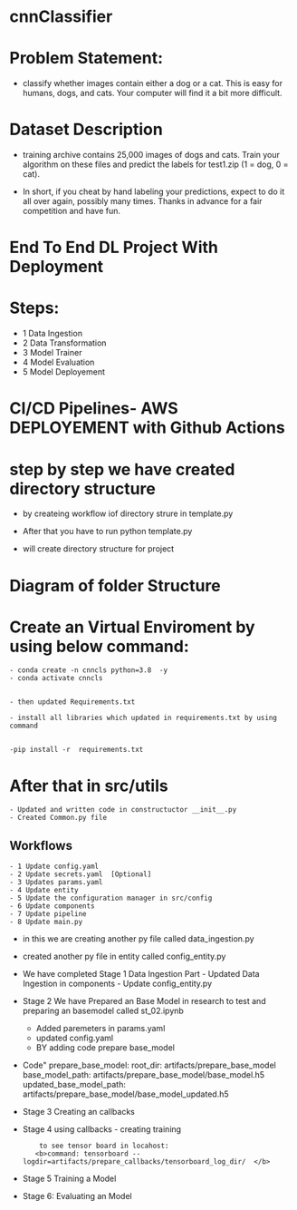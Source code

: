 # cnnClassifier



# Problem Statement:
- classify whether images contain either a dog or a cat.  This is easy for humans, dogs, and cats. Your computer will find it a bit more difficult.


# Dataset Description
- training archive contains 25,000 images of dogs and cats. Train your algorithm on these files and predict the labels for test1.zip (1 = dog, 0 = cat).


- In short, if you cheat by hand labeling your predictions, expect to do it all over again, possibly many    times.  Thanks in advance for a fair competition and have fun.  



# End To End DL Project With Deployment

# Steps:


- 1 Data Ingestion 
- 2 Data Transformation
- 3 Model Trainer 
- 4 Model Evaluation 
- 5 Model Deployement




# CI/CD Pipelines- AWS DEPLOYEMENT with Github Actions




# step by step we have created directory structure 

- by createing workflow iof directory strure in template.py
- After that you have to run  python template.py

-  will create directory structure for project


# Diagram of folder Structure


# Create an Virtual Enviroment by using below command:

    - conda create -n cnncls python=3.8  -y
    - conda activate cnncls


    - then updated Requirements.txt 

    - install all libraries which updated in requirements.txt by using command


    -pip install -r  requirements.txt


# After that in src/utils
    - Updated and written code in constructuctor __init__.py
    - Created Common.py file




## Workflows 

    - 1 Update config.yaml
    - 2 Update secrets.yaml  [Optional]
    - 3 Updates params.yaml
    - 4 Update entity
    - 5 Update the configuration manager in src/config
    - 6 Update components
    - 7 Update pipeline
    - 8 Update main.py


- in this we are creating another py file called data_ingestion.py
- created another py file in entity called config_entity.py

- We have completed  Stage 1 Data Ingestion Part
        - Updated Data Ingestion in components
        - Update  config_entity.py


- Stage 2 We have  Prepared   an Base Model in research to test and preparing an basemodel called st_02.ipynb
    - Added paremeters in params.yaml
    - updated config.yaml 
    - BY adding code prepare base_model
- Code"
prepare_base_model:
   root_dir: artifacts/prepare_base_model
   base_model_path: artifacts/prepare_base_model/base_model.h5
   updated_base_model_path: artifacts/prepare_base_model/base_model_updated.h5

- Stage 3 Creating an callbacks 

- Stage 4 using callbacks 
          - creating training

          to see tensor board in locahost:
         <b>command: tensorboard --logdir=artifacts/prepare_callbacks/tensorboard_log_dir/  </b>
- Stage 5 Training a Model
- Stage 6: Evaluating an Model








